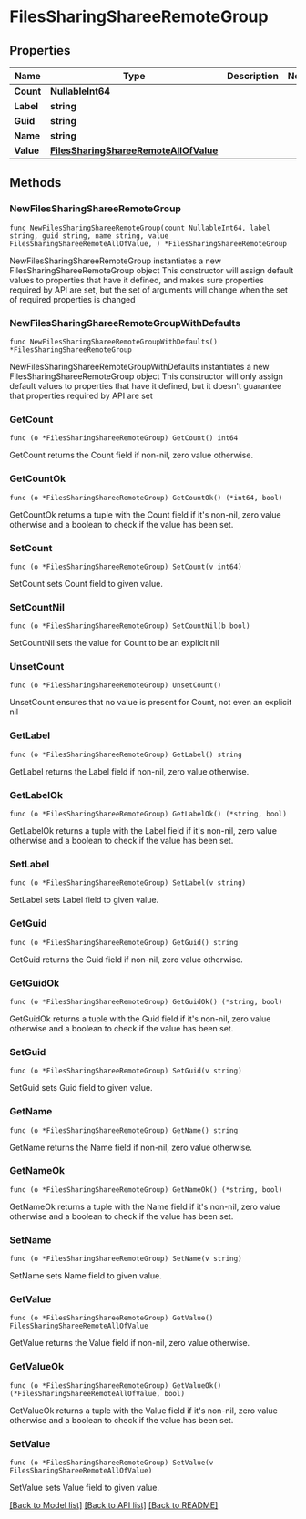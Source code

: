 # FilesSharingShareeRemoteGroup

## Properties

Name | Type | Description | Notes
------------ | ------------- | ------------- | -------------
**Count** | **NullableInt64** |  | 
**Label** | **string** |  | 
**Guid** | **string** |  | 
**Name** | **string** |  | 
**Value** | [**FilesSharingShareeRemoteAllOfValue**](FilesSharingShareeRemoteAllOfValue.md) |  | 

## Methods

### NewFilesSharingShareeRemoteGroup

`func NewFilesSharingShareeRemoteGroup(count NullableInt64, label string, guid string, name string, value FilesSharingShareeRemoteAllOfValue, ) *FilesSharingShareeRemoteGroup`

NewFilesSharingShareeRemoteGroup instantiates a new FilesSharingShareeRemoteGroup object
This constructor will assign default values to properties that have it defined,
and makes sure properties required by API are set, but the set of arguments
will change when the set of required properties is changed

### NewFilesSharingShareeRemoteGroupWithDefaults

`func NewFilesSharingShareeRemoteGroupWithDefaults() *FilesSharingShareeRemoteGroup`

NewFilesSharingShareeRemoteGroupWithDefaults instantiates a new FilesSharingShareeRemoteGroup object
This constructor will only assign default values to properties that have it defined,
but it doesn't guarantee that properties required by API are set

### GetCount

`func (o *FilesSharingShareeRemoteGroup) GetCount() int64`

GetCount returns the Count field if non-nil, zero value otherwise.

### GetCountOk

`func (o *FilesSharingShareeRemoteGroup) GetCountOk() (*int64, bool)`

GetCountOk returns a tuple with the Count field if it's non-nil, zero value otherwise
and a boolean to check if the value has been set.

### SetCount

`func (o *FilesSharingShareeRemoteGroup) SetCount(v int64)`

SetCount sets Count field to given value.


### SetCountNil

`func (o *FilesSharingShareeRemoteGroup) SetCountNil(b bool)`

 SetCountNil sets the value for Count to be an explicit nil

### UnsetCount
`func (o *FilesSharingShareeRemoteGroup) UnsetCount()`

UnsetCount ensures that no value is present for Count, not even an explicit nil
### GetLabel

`func (o *FilesSharingShareeRemoteGroup) GetLabel() string`

GetLabel returns the Label field if non-nil, zero value otherwise.

### GetLabelOk

`func (o *FilesSharingShareeRemoteGroup) GetLabelOk() (*string, bool)`

GetLabelOk returns a tuple with the Label field if it's non-nil, zero value otherwise
and a boolean to check if the value has been set.

### SetLabel

`func (o *FilesSharingShareeRemoteGroup) SetLabel(v string)`

SetLabel sets Label field to given value.


### GetGuid

`func (o *FilesSharingShareeRemoteGroup) GetGuid() string`

GetGuid returns the Guid field if non-nil, zero value otherwise.

### GetGuidOk

`func (o *FilesSharingShareeRemoteGroup) GetGuidOk() (*string, bool)`

GetGuidOk returns a tuple with the Guid field if it's non-nil, zero value otherwise
and a boolean to check if the value has been set.

### SetGuid

`func (o *FilesSharingShareeRemoteGroup) SetGuid(v string)`

SetGuid sets Guid field to given value.


### GetName

`func (o *FilesSharingShareeRemoteGroup) GetName() string`

GetName returns the Name field if non-nil, zero value otherwise.

### GetNameOk

`func (o *FilesSharingShareeRemoteGroup) GetNameOk() (*string, bool)`

GetNameOk returns a tuple with the Name field if it's non-nil, zero value otherwise
and a boolean to check if the value has been set.

### SetName

`func (o *FilesSharingShareeRemoteGroup) SetName(v string)`

SetName sets Name field to given value.


### GetValue

`func (o *FilesSharingShareeRemoteGroup) GetValue() FilesSharingShareeRemoteAllOfValue`

GetValue returns the Value field if non-nil, zero value otherwise.

### GetValueOk

`func (o *FilesSharingShareeRemoteGroup) GetValueOk() (*FilesSharingShareeRemoteAllOfValue, bool)`

GetValueOk returns a tuple with the Value field if it's non-nil, zero value otherwise
and a boolean to check if the value has been set.

### SetValue

`func (o *FilesSharingShareeRemoteGroup) SetValue(v FilesSharingShareeRemoteAllOfValue)`

SetValue sets Value field to given value.



[[Back to Model list]](../README.md#documentation-for-models) [[Back to API list]](../README.md#documentation-for-api-endpoints) [[Back to README]](../README.md)


